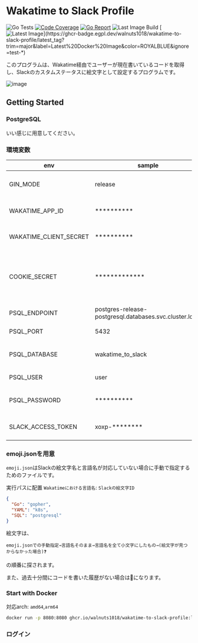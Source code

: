 # Wakatime to Slack Profile
![Go Tests](https://github.com/walnuts1018/wakatime-to-slack-profile/actions/workflows/go-test.yaml/badge.svg)
[![Code Coverage](https://img.shields.io/codecov/c/github/walnuts1018/wakatime-to-slack-profile/master.svg)](https://codecov.io/github/walnuts1018/wakatime-to-slack-profile?branch=master)
[![Go Report](https://goreportcard.com/badge/github.com/walnuts1018/wakatime-to-slack-profile)](https://goreportcard.com/report/github.com/walnuts1018/wakatime-to-slack-profile)
![Last Image Build](https://github.com/walnuts1018/wakatime-to-slack-profile/actions/workflows/docker-image.yaml/badge.svg)
[![Latest Image](https://ghcr-badge.egpl.dev/walnuts1018/wakatime-to-slack-profile/latest_tag?trim=major&label=Latest%20Docker%20Image&color=ROYALBLUE&ignore=test-*)](https://ghcr-badge.egpl.dev/walnuts1018/wakatime-to-slack-profile/latest_tag?trim=major&label=Latest%20Docker%20Image&color=ROYALBLUE&ignore=test-*)

このプログラムは、Wakatime経由でユーザーが現在書いているコードを取得し、Slackのカスタムステータスに絵文字として設定するプログラムです。

![image](https://github.com/walnuts1018/wakatime-to-slack-profile/assets/60650857/e6044d30-5008-40b8-a0ba-8c0952fe2cee)

## Getting Started

### PostgreSQL
いい感じに用意してください。

### 環境変数
|env|sample|detail|
| --- | --- | --- |
|GIN_MODE|release|gin用release mode設定|
|WAKATIME_APP_ID|**********|Wakatime APIのApp ID|
|WAKATIME_CLIENT_SECRET|**********|Wakatime APIのClient Secret|
|COOKIE_SECRET|*************|Cookie用のSecret: 64Byteのランダム文字列を入れてください|
|PSQL_ENDPOINT|postgres-release-postgresql.databases.svc.cluster.local|Postgresqlのendpoint|
|PSQL_PORT|5432|PostgreSQLのポート|
|PSQL_DATABASE|wakatime_to_slack|PostgreSQLデータベース名|
|PSQL_USER|user|PostgreSQLユーザー名|
|PSQL_PASSWORD|**********|PostgreSQL ユーザーパスワード|
|SLACK_ACCESS_TOKEN|xoxp-********|SlackのACCESS Token|

### emoji.jsonを用意

`emoji.json`はSlackの絵文字名と言語名が対応していない場合に手動で指定するためのファイルです。

実行パスに配置
`Wakatimeにおける言語名`: `Slackの絵文字ID`
```json
{
  "Go": "gopher",
  "YAML": "k8s",
  "SQL": "postgresql"
}
```

絵文字は、

`emoji.jsonでの手動指定→言語名そのまま→言語名を全て小文字にしたもの→(絵文字が見つからなかった場合)❓`

の順番に探されます。

また、過去十分間にコードを書いた履歴がない場合は🦥になります。

### Start with Docker
対応arch: `amd64`,`arm64`
```bash
docker run -p 8080:8080 ghcr.io/walnuts1018/wakatime-to-slack-profile:latest
```

### ログイン
